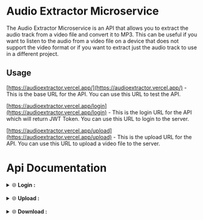 <h1>Audio Extractor Microservice </h1>

The Audio Extractor Microservice is an API that allows you to extract the audio track from a video file and convert it to MP3. This can be useful if you want to listen to the audio from a video file on a device that does not support the video format or if you want to extract just the audio track to use in a different project.

<h2>Usage</h2>

[https://audioextractor.vercel.app/](https://audioextractor.vercel.app/) - This is the base URL for the API. You can use this URL to test the API.

[https://audioextractor.vercel.app/login](https://audioextractor.vercel.app/login) - This is the login URL for the API which will return JWT Token. You can use this URL to login to the server.

[https://audioextractor.vercel.app/upload](https://audioextractor.vercel.app/upload) - This is the upload URL for the API. You can use this URL to upload a video file to the server.


# Api Documentation
<details close="">
<summary>
 <g-emoji class="emoji" alias="Login ">🌐</g-emoji>
  <strong>Login : </strong>
</summary>

```
curl -X POST http://mp3convertor.mrinank-bhowmick.cloud.okteto.net/login -u username:password

- This will return a JWT Token which you can use to access the server.
```

</details>

<Br>

<details close="">
<summary>
 <g-emoji class="emoji" alias="upload">🌐</g-emoji>
  <strong>Upload : </strong>
</summary>

```
curl -X POST -F 'file=@./path/to/file' -H 'Authorization: Bearer <token>' http://mp3convertor.mrinank-bhowmick.cloud.okteto.net/upload
```

</details>

<br>

<details close="">
<summary>
 <g-emoji class="emoji" alias="upload">🌐</g-emoji>
  <strong>Download : </strong>
</summary>
    
    ```
    curl -X GET -H 'Authorization: Bearer <token>' http://mp3convertor.mrinank-bhowmick.cloud.okteto.net/download?fid=<file_id> --output <file_name>.mp3
    ```

<h2>Licence</h2>

This project is licensed under the MIT License - see the [LICENSE.md](LICENSE.md) file for details
